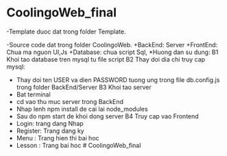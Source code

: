 # CoolingoWeb_final

-Template duoc dat trong folder Template.

-Source code dat trong folder CoolingoWeb.
    +BackEnd: Server 
    +FrontEnd: Chua ma nguon UI,Js
    +Database: chua script Sql,
*Huong dan su dung:
B1 Khoi tao database tren mysql tu file script
B2 Thay doi dia chi truy cap mysql:
 + Thay doi ten USER va dien PASSWORD tuong ung trong file db.config.js trong folder BackEnd/Server
B3 Khoi tao server 
 + Bat terminal 
 + cd vao thu muc server trong BackEnd
 + Nhap lenh npm install de cai lai node_modules
 + Sau do npm start de khoi dong server
B4 Truy cap vao Frontend
 + Login: trang dang Nhap
 + Register: Trang dang ky
 + Menu : Trang hien thi bai hoc
 + Lesson : Trang bai hoc # CoolingoWeb_final
